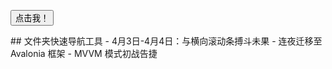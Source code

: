 <button type="button">点击我！</button>

<!-- 中英文内容容器 -->
<div id="zh-content">
  ## 文件夹快速导航工具
  - 4月3日-4月4日：与横向滚动条搏斗未果
  - 连夜迁移至 Avalonia 框架
  - MVVM 模式初战告捷
</div>

<div id="en-content" style="display: none;">
  ## Folder Navigation Tool
  - Apr 3-4: Failed to hide horizontal scrollbar
  - Switched to Avalonia overnight
  - First victory with MVVM pattern
</div>

<script>
function switchLang(lang) {
  document.getElementById('zh-content').style.display = 
    lang === 'zh' ? 'block' : 'none';
  document.getElementById('en-content').style.display = 
    lang === 'en' ? 'block' : 'none';
}
</script>
```
